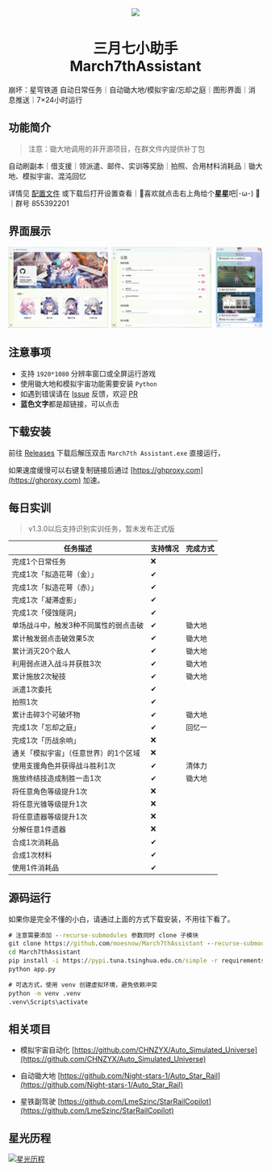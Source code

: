 <p align="center">
    <img src="./assets/logo/March7th.ico">
</p>

<h1 align="center">
三月七小助手<br>
March7thAssistant
</h1>

崩坏：星穹铁道 自动日常任务｜自动锄大地/模拟宇宙/忘却之庭｜图形界面｜消息推送｜7×24小时运行

## 功能简介

> 注意：锄大地调用的非开源项目，在群文件内提供补丁包

自动刷副本｜借支援｜领派遣、邮件、实训等奖励｜拍照、合用材料消耗品｜锄大地、模拟宇宙、混沌回忆

详情见 [配置文件](assets/config/config.example.yaml) 或下载后打开设置查看｜🌟喜欢就点击右上角给个**星星**吧|･ω･) 🌟｜群号 855392201

## 界面展示

![README](assets/screenshot/README1.png)

## 注意事项

- 支持 `1920*1080` 分辨率窗口或全屏运行游戏
- 使用锄大地和模拟宇宙功能需要安装 `Python`
- 如遇到错误请在 [Issue](https://github.com/moesnow/March7thAssistant/issues) 反馈，欢迎 [PR](https://github.com/moesnow/March7thAssistant/pulls)
- **蓝色文字**都是超链接，可以点击

## 下载安装

前往 [Releases](https://github.com/moesnow/March7thAssistant/releases) 下载后解压双击 `March7th Assistant.exe` 直接运行，

如果速度缓慢可以右键复制链接后通过 [https://ghproxy.com](https://ghproxy.com) 加速。

## 每日实训

> v1.3.0以后支持识别实训任务，暂未发布正式版

| 任务描述                             | 支持情况 | 完成方式  |
| ----------------------------------- | -------- | -------- |
| 完成1个日常任务                      |   ❌     |          |
| 完成1次「拟造花萼（金）」             |   ✔      |          |
| 完成1次「拟造花萼（赤）」             |   ✔      |          |
| 完成1次「凝滞虚影」                  |   ✔      |          |
| 完成1次「侵蚀隧洞」                  |   ✔      |          |
| 单场战斗中，触发3种不同属性的弱点击破  |   ✔      |  锄大地   |
| 累计触发弱点击破效果5次               |   ✔      |  锄大地   |
| 累计消灭20个敌人                     |   ✔      |  锄大地   |
| 利用弱点进入战斗并获胜3次             |   ✔      |  锄大地   |
| 累计施放2次秘技                      |   ✔      |  锄大地   |
| 派遣1次委托                         |   ✔      |          |
| 拍照1次                             |   ✔      |          |
| 累计击碎3个可破坏物                  |   ✔      |  锄大地   |
| 完成1次「忘却之庭」                  |   ✔      |  回忆一   |
| 完成1次「历战余响」                  |   ❌     |          |
| 通关「模拟宇宙」（任意世界）的1个区域 |   ❌     |          |
| 使用支援角色并获得战斗胜利1次         |   ✔      |  清体力   |
| 施放终结技造成制胜一击1次            |   ✔      |  锄大地   |
| 将任意角色等级提升1次                |   ❌     |          |
| 将任意光锥等级提升1次                |   ❌     |          |
| 将任意遗器等级提升1次                |   ❌     |          |
| 分解任意1件遗器                     |   ❌      |          |
| 合成1次消耗品                       |   ✔      |          |
| 合成1次材料                         |   ✔      |          |
| 使用1件消耗品                       |   ✔      |          |

## 源码运行

如果你是完全不懂的小白，请通过上面的方式下载安装，不用往下看了。

```cmd
# 注意需要添加 --recurse-submodules 参数同时 clone 子模块
git clone https://github.com/moesnow/March7thAssistant --recurse-submodules
cd March7thAssistant
pip install -i https://pypi.tuna.tsinghua.edu.cn/simple -r requirements.txt
python app.py
```

```cmd
# 可选方式，使用 venv 创建虚拟环境，避免依赖冲突
python -m venv .venv
.venv\Scripts\activate
```

## 相关项目

- 模拟宇宙自动化 [https://github.com/CHNZYX/Auto_Simulated_Universe](https://github.com/CHNZYX/Auto_Simulated_Universe)

- 自动锄大地 [https://github.com/Night-stars-1/Auto_Star_Rail](https://github.com/Night-stars-1/Auto_Star_Rail)

- 星铁副驾驶 [https://github.com/LmeSzinc/StarRailCopilot](https://github.com/LmeSzinc/StarRailCopilot)

## 星光历程

[![星光历程](https://starchart.cc/moesnow/March7thAssistant.svg)](https://starchart.cc/moesnow/March7thAssistant)
